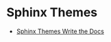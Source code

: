 # Sphinx Themes

- [Sphinx Themes Write the Docs](https://www.writethedocs.org/guide/tools/sphinx-themes/)

